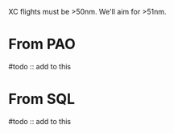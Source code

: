 XC flights must be >50nm. We'll aim for >51nm.

# From PAO
#todo :: add to this

# From SQL
#todo :: add to this